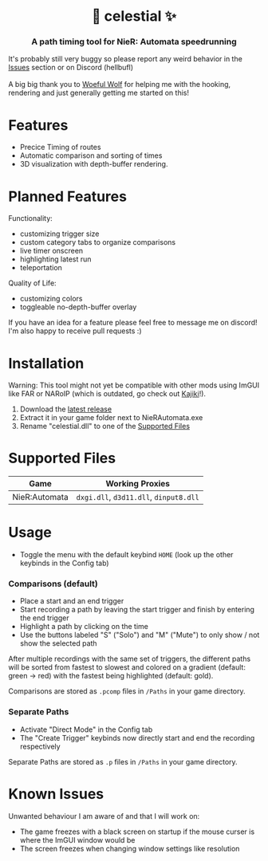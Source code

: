 <h1 align="center">🌌 celestial ✨</h1>
<h3 align="center">A path timing tool for NieR: Automata speedrunning</h3>

It's probably still very buggy so please report any weird behavior in the [Issues](https://github.com/Hellbufl/celestial/issues) section or on Discord (hellbufl) \
\
A big big thank you to [Woeful Wolf](https://github.com/WoefulWolf/) for helping me with the hooking, rendering and just generally getting me started on this!

# Features
- Precice Timing of routes
- Automatic comparison and sorting of times
- 3D visualization with depth-buffer rendering.

# Planned Features
Functionality:
- customizing trigger size
- custom category tabs to organize comparisons
- live timer onscreen
- highlighting latest run
- teleportation

Quality of Life:
- customizing colors
- toggleable no-depth-buffer overlay

If you have an idea for a feature please feel free to message me on discord!\
I'm also happy to receive pull requests :)

# Installation
Warning: This tool might not yet be compatible with other mods using ImGUI like FAR or NARoIP (which is outdated, go check out [Kajiki](https://github.com/WoefulWolf/kajiki-mod)!).
1. Download the [latest release](https://github.com/Hellbufl/celestial/releases)
2. Extract it in your game folder next to NieRAutomata.exe
3. Rename "celestial.dll" to one of the [Supported Files](#supported-files)

# Supported Files
| Game          | Working Proxies                           |
| ---           | ---                                       |
| NieR:Automata | `dxgi.dll`, `d3d11.dll`, `dinput8.dll`    |

# Usage
- Toggle the menu with the default keybind `HOME` (look up the other keybinds in the Config tab)

### Comparisons (default)
- Place a start and an end trigger
- Start recording a path by leaving the start trigger and finish by entering the end trigger
- Highlight a path by clicking on the time
- Use the buttons labeled "S" ("Solo") and "M" ("Mute") to only show / not show the selected path


After multiple recordings with the same set of triggers, the different paths will be sorted from fastest to slowest and colored on a gradient (default: green -> red) with the fastest being highlighted (default: gold).

Comparisons are stored as `.pcomp` files in `/Paths` in your game directory.

### Separate Paths
- Activate "Direct Mode" in the Config tab
- The "Create Trigger" keybinds now directly start and end the recording respectively

Separate Paths are stored as `.p` files in `/Paths` in your game directory.

# Known Issues
Unwanted behaviour I am aware of and that I will work on:
- The game freezes with a black screen on startup if the mouse curser is where the ImGUI window would be
- The screen freezes when changing window settings like resolution
